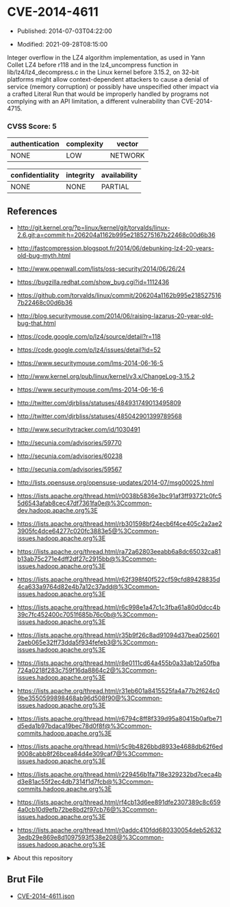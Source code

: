 # CVE-2014-4611

- Published: 2014-07-03T04:22:00

- Modified: 2021-09-28T08:15:00

Integer overflow in the LZ4 algorithm implementation, as used in Yann Collet LZ4 before r118 and in the lz4_uncompress function in lib/lz4/lz4_decompress.c in the Linux kernel before 3.15.2, on 32-bit platforms might allow context-dependent attackers to cause a denial of service (memory corruption) or possibly have unspecified other impact via a crafted Literal Run that would be improperly handled by programs not complying with an API limitation, a different vulnerability than CVE-2014-4715.

### CVSS Score: **5**

| authentication | complexity | vector |
| --- | --- | --- |
| NONE | LOW | NETWORK |

| confidentiality | integrity | availability |
| --- | --- | --- |
| NONE | NONE | PARTIAL |

## References

* http://git.kernel.org/?p=linux/kernel/git/torvalds/linux-2.6.git;a=commit;h=206204a1162b995e2185275167b22468c00d6b36

* http://fastcompression.blogspot.fr/2014/06/debunking-lz4-20-years-old-bug-myth.html

* http://www.openwall.com/lists/oss-security/2014/06/26/24

* https://bugzilla.redhat.com/show_bug.cgi?id=1112436

* https://github.com/torvalds/linux/commit/206204a1162b995e2185275167b22468c00d6b36

* http://blog.securitymouse.com/2014/06/raising-lazarus-20-year-old-bug-that.html

* https://code.google.com/p/lz4/source/detail?r=118

* https://code.google.com/p/lz4/issues/detail?id=52

* https://www.securitymouse.com/lms-2014-06-16-5

* http://www.kernel.org/pub/linux/kernel/v3.x/ChangeLog-3.15.2

* https://www.securitymouse.com/lms-2014-06-16-6

* http://twitter.com/djrbliss/statuses/484931749013495809

* http://twitter.com/djrbliss/statuses/485042901399789568

* http://www.securitytracker.com/id/1030491

* http://secunia.com/advisories/59770

* http://secunia.com/advisories/60238

* http://secunia.com/advisories/59567

* http://lists.opensuse.org/opensuse-updates/2014-07/msg00025.html

* https://lists.apache.org/thread.html/r0038b5836e3bc91af3ff93721c0fc55d6543afab8cec47df7361fa0e@%3Ccommon-dev.hadoop.apache.org%3E

* https://lists.apache.org/thread.html/rb301598bf24ecb6f4ce405c2a2ae23905fc4dce64277c020fc3883e5@%3Ccommon-issues.hadoop.apache.org%3E

* https://lists.apache.org/thread.html/ra72a62803eeabb6a8dc65032ca81b13ab75c271e4dff2df27c2915bb@%3Ccommon-issues.hadoop.apache.org%3E

* https://lists.apache.org/thread.html/r62f398f40f522cf59cfd89428835d4ca633a9764d82e4b7a12c37add@%3Ccommon-issues.hadoop.apache.org%3E

* https://lists.apache.org/thread.html/r6c998e1a47c1c3fba61a80d0dcc4b39c7fc452400c7051f685b76c0b@%3Ccommon-issues.hadoop.apache.org%3E

* https://lists.apache.org/thread.html/r35b9f26c8ad91094d37bea0256012aeb065e32ff73dda5f934fefeb3@%3Ccommon-issues.hadoop.apache.org%3E

* https://lists.apache.org/thread.html/r8e0111cd64a455b0a33ab12a50fba724a0218f283c759f16da8864c2@%3Ccommon-issues.hadoop.apache.org%3E

* https://lists.apache.org/thread.html/r31eb601a8415525fa4a77b2f624c09be3550599898468ab96d508f90@%3Ccommon-issues.hadoop.apache.org%3E

* https://lists.apache.org/thread.html/r6794c8ff8f339d95a80415b0afbe71d5eda1b97bdaca19bec78d0f8f@%3Ccommon-commits.hadoop.apache.org%3E

* https://lists.apache.org/thread.html/r5c9b4826bbd8933e4688db62f6ed9008cabb8f26bcea84d4e309caf7@%3Ccommon-issues.hadoop.apache.org%3E

* https://lists.apache.org/thread.html/r229456b1fa718e329232bd7ceca4bd3e81ac55f2ec4db7314f1d7fcb@%3Ccommon-commits.hadoop.apache.org%3E

* https://lists.apache.org/thread.html/rf4cb13d6ee891dfe2307389c8c6594a0cb10d9efb72be8bd2f97cb76@%3Ccommon-issues.hadoop.apache.org%3E

* https://lists.apache.org/thread.html/r0addc410fdd680330054deb526323edb29e869e8d1097593f538e208@%3Ccommon-issues.hadoop.apache.org%3E

<details>
<summary>About this repository</summary> 

  This repository is part of the project [Live Hack CVE](https://github.com/Live-Hack-CVE). Main website can be found [www.live-hack.org](https://www.live-hack.org) 
  
  Made by [Sn0wAlice](https://github.com/Sn0wAlice) for the people that care about security and need to have a feed of the latest CVEs. Hope you enjoy it, don't forget to star the repo and follow me on [Twitter](https://twitter.com/Sn0wAlice) and [Github](https://github.com/Sn0wAlice). And that is my [personnal website](https://www.alice-snow.me/)

  - [Home Page](https://github.com/Live-Hack-CVE)
  - [Framework](https://github.com/Live-Hack-CVE/cve-framework)
  - [CVE database](https://github.com/Live-Hack-CVE/full_database)
  - [Changelog](https://github.com/Live-Hack-CVE/Changelog)
</details>

## Brut File

* [CVE-2014-4611.json](https://raw.githubusercontent.com/Live-Hack-CVE/full_database/main/cves/2014/CVE-2014-4611.json)

